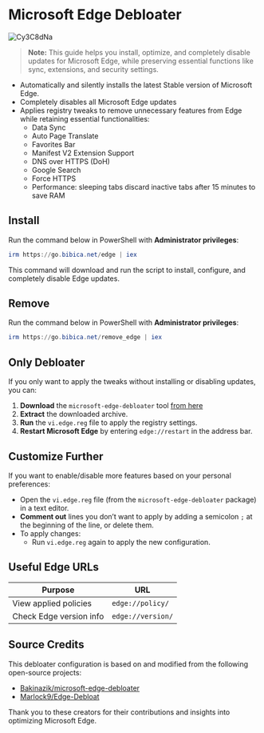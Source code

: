 # Microsoft Edge Debloater

![Cy3C8dNa](https://img.bibica.net/Cy3C8dNa.png)

> **Note:** This guide helps you install, optimize, and completely disable updates for Microsoft Edge, while preserving essential functions like sync, extensions, and security settings.

-   Automatically and silently installs the latest Stable version of Microsoft Edge.
-   Completely disables all Microsoft Edge updates
-   Applies registry tweaks to remove unnecessary features from Edge while retaining essential functionalities:
    - Data Sync
    - Auto Page Translate
    - Favorites Bar
    - Manifest V2 Extension Support
    - DNS over HTTPS (DoH)
    - Google Search
    - Force HTTPS
    - Performance: sleeping tabs discard inactive tabs after 15 minutes to save RAM

## Install
Run the command below in PowerShell with **Administrator privileges**:
```powershell
irm https://go.bibica.net/edge | iex
```
This command will download and run the script to install, configure, and completely disable Edge updates.

## Remove
Run the command below in PowerShell with **Administrator privileges**:
```powershell
irm https://go.bibica.net/remove_edge | iex
```

## Only Debloater

If you only want to apply the tweaks without installing or disabling updates, you can:
1.  **Download** the `microsoft-edge-debloater` tool [from here](https://github.com/bibicadotnet/microsoft-edge-debloater/archive/refs/heads/main.zip)
2.  **Extract** the downloaded archive.
3.  **Run** the `vi.edge.reg` file to apply the registry settings.
4.  **Restart Microsoft Edge** by entering `edge://restart` in the address bar.

## Customize Further

If you want to enable/disable more features based on your personal preferences:

-   Open the `vi.edge.reg` file (from the `microsoft-edge-debloater` package) in a text editor.
-   **Comment out** lines you don’t want to apply by adding a semicolon `;` at the beginning of the line, or delete them.
-   To apply changes:
    - Run `vi.edge.reg` again to apply the new configuration.

## Useful Edge URLs

| Purpose               | URL                     |
|-----------------------|-------------------------|
| View applied policies | `edge://policy/`        |
| Check Edge version info | `edge://version/`       |

## Source Credits

This debloater configuration is based on and modified from the following open-source projects:

-   [Bakinazik/microsoft-edge-debloater](https://github.com/bakinazik/edgedebloater)
-   [Marlock9/Edge-Debloat](https://github.com/marlock9/edge-debloat)

Thank you to these creators for their contributions and insights into optimizing Microsoft Edge.
